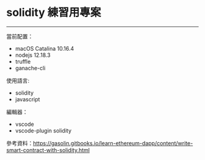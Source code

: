 # solidity 練習用專案

- - -

當前配置：
- macOS Catalina 10.16.4
- nodejs 12.18.3
- truffle
- ganache-cli

使用語言:
- solidity
- javascript

編輯器：
- vscode
- vscode-plugin solidity


參考資料：https://gasolin.gitbooks.io/learn-ethereum-dapp/content/write-smart-contract-with-solidity.html


